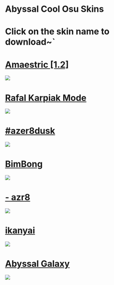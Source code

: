 # Abyssal Cool Osu Skins 

# Click on the skin name to download~`

# [Amaestric [1.2]](https://abyss.s-ul.eu/YGKKLNqw)
![](https://osu.ppy.sh/ss/16822694/9e86)

# [Rafal Karpiak Mode](https://abyss.s-ul.eu/F1HecRNU)
![](https://osu.ppy.sh/ss/16550770/1fe3)

# [#azer8dusk](https://abyss.s-ul.eu/Rml8wyTH)
![](https://osu.ppy.sh/ss/16550765/f124)

# [BimBong](https://abyss.s-ul.eu/kjnQw8YV)
![](https://osu.ppy.sh/ss/16602458/fc22)

# [- azr8](https://azer1.s-ul.eu/9Fs7t4oB)
![](https://osu.ppy.sh/ss/16157801/3378)

# [ikanyai](https://mizaruyea.s-ul.eu/adDoFVLv)
![](https://osu.ppy.sh/ss/13386428)

# [Abyssal Galaxy](https://abyss.s-ul.eu/iTOKO9nK)
![](https://osu.ppy.sh/ss/16066569/e04e)
